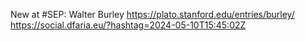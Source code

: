 New at #SEP: Walter Burley https://plato.stanford.edu/entries/burley/ https://social.dfaria.eu/?hashtag=2024-05-10T15:45:02Z